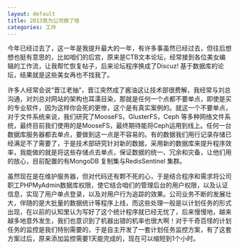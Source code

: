 ```yaml
---
layout: default
title: 2013我为公司做了啥
categories: 工作
---
```


今年已经过去了，这一年是我提升最大的一年，有许多事虽然已经过去，但往后想想也挺有意思的，比如咱们的后宫，原来是CTB文本论坛，经常接到各位美女编辑的工作流，让我帮忙恢复帖子，后来论坛程序换成了Discuz! 基于数据库的论坛，结果就是这些美女再也不找我了。

许多人经常会说“晋江老抽”，晋江突然成了酱油这让技术部很费解，我经常与刘总沟通，对刘总对网站的架构也耳濡目染，那就是任何一个点都不要单点，即使是买的专业软件，因为这样你会死的更惨，这个是有真实案例的。就这一个不要单点，对于文件系统来说，我们研究了MooseFS，GlusterFS，Ceph 等多种网络文件系统，最终目前我们使用的是MooseFS，最终期待能将Ceph运用到线上。任何一台数据库服务器都去单点，要做到这一点是不容易的。有的数据我们用行记录存储已经满足不了需要了，于是技术部研究针对新的数据，采用新的数据库来提升程序效率，我能做的就是将这些存储点去单点，保证数据的统一、冗余和灾备，让他们用的放心，目前配置的有MongoDB 复制集与RedisSentinel 集群。

虽然现在是在维护服务器，但对代码还有颗不死的心，于是结合程序和需求将公司职工PHPMyAdmin数据库权限，使它结合咱们的管理后台的用户权限，以及认证信息，实现了用户单点登录，以及对用户行为追踪的效果。公司业务不断的发展壮大，伴随的是大批量的数据统计等程序上线，而这些处理一般是以计划任务的形式出现，在以前的认知里认为写好了这个统计程序就已经无忧了，后来慢慢地，越来越多地意外发生，我们也意识到了机器出错的机率也很大啊！对于千奇百怪的计划任务的监控是我们特别需要的，于是自主开发了一套计划任务监控方案，有了这套方案过后，原来添加监控需要1天能完成的，现在可以缩短到1个小时。
